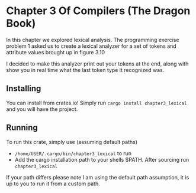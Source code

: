 # Chapter 3 Of Compilers (The Dragon Book)

In this chapter we explored lexical analysis. The programming exercise problem 1 asked us to create a lexical analyzer for a set of tokens
and attribute values brought up in figure 3.10

I decided to make this analyzer print out your tokens at the end, along with show you in real time what the last token type it recognized was.

## Installing

You can install from crates.io! Simply run `cargo install chapter3_lexical` and you will have the project.

## Running

To run this crate, simply use (assuming default paths)
- `/home/USER/.cargo/bin/chapter3_lexical` to run
- Add the cargo installation path to your shells $PATH. After sourcing run `chapter3_lexical`

If your path differs please note I am using the default path assumption, it is up to you to run it 
from a custom path.
